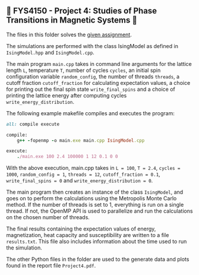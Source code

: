 ## 🎲 FYS4150 - Project 4: Studies of Phase Transitions in Magnetic Systems 🧲

The files in this folder solves the [given assignment](http://compphysics.github.io/ComputationalPhysics/doc/Projects/2020/Project4/pdf/Project4.pdf).

The simulations are performed with the class IsingModel as defined in `IsingModel.hpp` and `IsingModel.cpp`.

The main program `main.cpp` takes in command line arguments for the lattice length `L`, temperature `T`, number of cycles `cycles`, an initial spin configuration variable `random_config`, the number of threads `threads`, a cutoff fraction `cutoff_fraction` for calculating expectation values, a choice for printing out the final spin state `write_final_spins` and a choice of printing the lattice energy after computing cycles `write_energy_distribution`.

The following example makefile compiles and executes the program:
``` Ruby
all: compile execute

compile:
	g++ -fopenmp -o main.exe main.cpp IsingModel.cpp

execute:
	./main.exe 100 2.4 100000 1 12 0.1 0 0 
```
With the above execution, main.cpp takes in `L = 100`, `T = 2.4`, `cycles = 1000`, `random_config = 1`, `threads = 12`, `cutoff_fraction = 0.1`, `write_final_spins = 0` and `write_energy_distribution = 0`.

The main program then creates an instance of the class `IsingModel`, and goes on to perform the calculations using the Metropolis Monte Carlo method. If the number of threads is set to 1, everything is run on a single thread. If not, the OpenMP API is used to parallelize and run the calculations on the chosen number of threads.

The final results containing the expectation values of energy, magnetization, heat capacity and susceptibility are written to a file `results.txt`. This file also includes information about the time used to run the simulation.

The other Python files in the folder are used to the generate data and plots found in the report file `Project4.pdf`.
